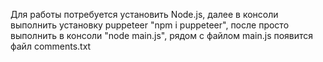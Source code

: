 Для работы потребуется установить Node.js, далее в консоли выполнить установку puppeteer "npm i puppeteer", после просто выполнить в консоли "node main.js", рядом с файлом main.js появится файл comments.txt
